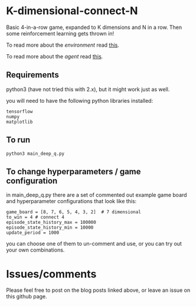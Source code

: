 # K-dimensional-connect-N
Basic 4-in-a-row game, expanded to K dimensions and N in a row. Then some reinforcement learning gets thrown in!

To read more about the *environment* read [this](https://bam4d.github.io/#/post/k-dimensional-connect-n--part-1-environment/2).

To read more about the *agent* read [this](https://bam4d.github.io/#/post/k-dimensional-connect-n--part-2-deep-learning/3).

## Requirements

python3 (have not tried this with 2.x), but it might work just as well.

you will need to have the following python libraries installed:
```
tensorflow
numpy
matplotlib
```

## To run

`python3 main_deep_q.py`

## To change hyperparameters / game configuration

in main_deep_q.py there are a set of commented out example game board and hyperparameter configurations that look like this:

```
game_board = [8, 7, 6, 5, 4, 3, 2]  # 7 dimensional
to_win = 4 # connect 4
episode_state_history_max = 100000
episode_state_history_min = 10000
update_period = 1000
```

you can choose one of them to un-comment and use, or you can try out your own combinations.

# Issues/comments
Please feel free to post on the blog posts linked above, or leave an issue on this github page.

